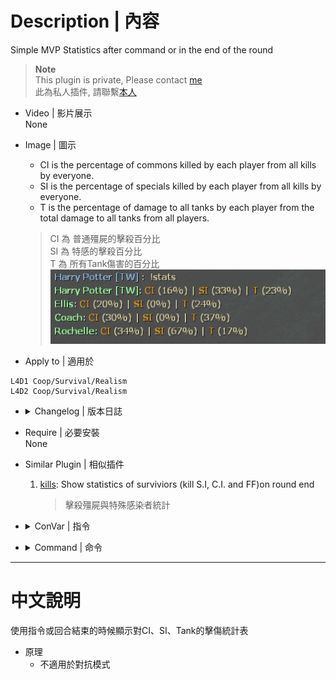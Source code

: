 # Description | 內容
Simple MVP Statistics after command or in the end of the round

> __Note__ <br/>
This plugin is private, Please contact [me](https://github.com/fbef0102/Game-Private_Plugin#私人插件列表-private-plugins-list)<br/>
此為私人插件, 請聯繫[本人](https://github.com/fbef0102/Game-Private_Plugin#私人插件列表-private-plugins-list)

* Video | 影片展示
<br/>None

* Image | 圖示
	* CI is the percentage of commons killed by each player from all kills by everyone.
	* SI is the percentage of specials killed by each player from all kills by everyone.
	* T is the percentage of damage to all tanks by each player from the total damage to all tanks from all players.
	> CI 為 普通殭屍的擊殺百分比<br/>
	SI 為 特感的擊殺百分比<br/>
	T 為 所有Tank傷害的百分比
	<br/>![L4D2_Stats_Percentage_UP_1](image/L4D2_Stats_Percentage_UP_1.jpg)

* Apply to | 適用於
```
L4D1 Coop/Survival/Realism
L4D2 Coop/Survival/Realism
```

* <details><summary>Changelog | 版本日誌</summary>

	* v1.1
	    * More accurate damage done to tank

    * v1.0
        * [Original Post by alasfourom](https://forums.alliedmods.net/showpost.php?p=2788307&postcount=2)
</details>

* Require | 必要安裝
<br/>None

* Similar Plugin | 相似插件
	1. [kills](https://github.com/fbef0102/L4D1_2-Plugins/tree/master/kills): Show statistics of surviviors (kill S.I, C.I. and FF)on round end
		> 擊殺殭屍與特殊感染者統計

* <details><summary>ConVar | 指令</summary>

	None
</details>

* <details><summary>Command | 命令</summary>

	* **Display Survivors Stats**
	```php
	sm_stats
	```
</details>

- - - -
# 中文說明
使用指令或回合結束的時候顯示對CI、SI、Tank的擊傷統計表

* 原理
	* 不適用於對抗模式
